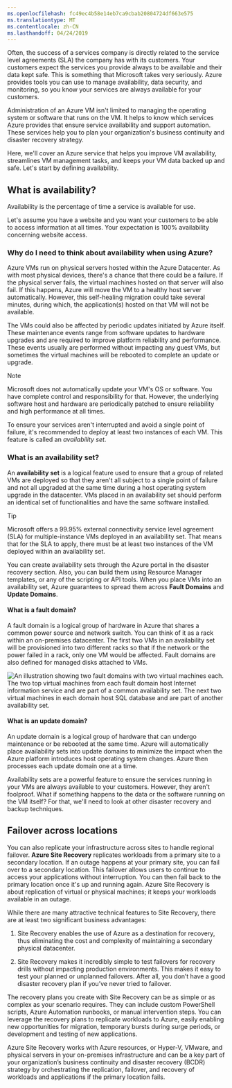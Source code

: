 ```yaml
---
ms.openlocfilehash: fc49ec4b58e14eb7ca9cbab20804724df663e575
ms.translationtype: MT
ms.contentlocale: zh-CN
ms.lasthandoff: 04/24/2019
---
```

Often, the success of a services company is directly related to the service level agreements (SLA) the company has with its customers. Your customers expect the services you provide always to be available and their data kept safe. This is something that Microsoft takes very seriously. Azure provides tools you can use to manage availability, data security, and monitoring, so you know your services are always available for your customers.

Administration of an Azure VM isn't limited to managing the operating system or software that runs on the VM. It helps to know which services Azure provides that ensure service availability and support automation. These services help you to plan your organization's business continuity and disaster recovery strategy.

Here, we'll cover an Azure service that helps you improve VM availability, streamlines VM management tasks, and keeps your VM data backed up and safe. Let's start by defining availability.

## <a name="what-is-availability"></a>What is availability?

Availability is the percentage of time a service is available for use.

Let's assume you have a website and you want your customers to be able to access information at all times. Your expectation is 100% availability concerning website access.

### <a name="why-do-i-need-to-think-about-availability-when-using-azure"></a>Why do I need to think about availability when using Azure?

Azure VMs run on physical servers hosted within the Azure Datacenter. As with most physical devices, there's a chance that there could be a failure. If the physical server fails, the virtual machines hosted on that server will also fail. If this happens, Azure will move the VM to a healthy host server automatically. However, this self-healing migration could take several minutes, during which, the application(s) hosted on that VM will not be available.

The VMs could also be affected by periodic updates initiated by Azure itself. These maintenance events range from software updates to hardware upgrades and are required to improve platform reliability and performance. These events usually are performed without impacting any guest VMs, but sometimes the virtual machines will be rebooted to complete an update or upgrade.

> [!NOTE]
> Microsoft does not automatically update your VM's OS or software. You have complete control and responsibility for that. However, the underlying software host and hardware are periodically patched to ensure reliability and high performance at all times.

To ensure your services aren't interrupted and avoid a single point of failure, it's recommended to deploy at least two instances of each VM. This feature is called an _availability set_.

### <a name="what-is-an-availability-set"></a>What is an availability set?

An **availability set** is a logical feature used to ensure that a group of related VMs are deployed so that they aren't all subject to a single point of failure and not all upgraded at the same time during a host operating system upgrade in the datacenter. VMs placed in an availability set should perform an identical set of functionalities and have the same software installed.

> [!TIP]
> Microsoft offers a 99.95% external connectivity service level agreement (SLA) for multiple-instance VMs deployed in an availability set. That means that for the SLA to apply, there must be at least two instances of the VM deployed within an availability set. 

You can create availability sets through the Azure portal in the disaster recovery section. Also, you can build them using Resource Manager templates, or any of the scripting or API tools. When you place VMs into an availability set, Azure guarantees to spread them across **Fault Domains** and **Update Domains**.

#### <a name="what-is-a-fault-domain"></a>What is a fault domain?

A fault domain is a logical group of hardware in Azure that shares a common power source and network switch. You can think of it as a rack within an on-premises datacenter. The first two VMs in an availability set will be provisioned into two different racks so that if the network or the power failed in a rack, only one VM would be affected. Fault domains are also defined for managed disks attached to VMs.

![An illustration showing two fault domains with two virtual machines each. The two top virtual machines from each fault domain host Internet information service and are part of a common availability set. The next two virtual machines in each domain host SQL database and are part of another availability set.](../media/5-fault-domains.png)

#### <a name="what-is-an-update-domain"></a>What is an update domain?

An update domain is a logical group of hardware that can undergo maintenance or be rebooted at the same time. Azure will automatically place availability sets into update domains to minimize the impact when the Azure platform introduces host operating system changes. Azure then processes each update domain one at a time.

Availability sets are a powerful feature to ensure the services running in your VMs are always available to your customers. However, they aren't foolproof. What if something happens to the data or the software running on the VM itself? For that, we'll need to look at other disaster recovery and backup techniques.

## <a name="failover-across-locations"></a>Failover across locations

You can also replicate your infrastructure across sites to handle regional failover. **Azure Site Recovery**  replicates workloads from a primary site to a secondary location. If an outage happens at your primary site, you can fail over to a secondary location. This failover allows users to continue to access your applications without interruption. You can then fail back to the primary location once it's up and running again. Azure Site Recovery is about replication of virtual or physical machines; it keeps your workloads available in an outage.

While there are many attractive technical features to Site Recovery, there are at least two significant business advantages:

1. Site Recovery enables the use of Azure as a destination for recovery, thus eliminating the cost and complexity of maintaining a secondary physical datacenter.

2. Site Recovery makes it incredibly simple to test failovers for recovery drills without impacting production environments. This makes it easy to test your planned or unplanned failovers. After all, you don’t have a good disaster recovery plan if you’ve never tried to failover.

The recovery plans you create with Site Recovery can be as simple or as complex as your scenario requires. They can include custom PowerShell scripts, Azure Automation runbooks, or manual intervention steps. You can leverage the recovery plans to replicate workloads to Azure, easily enabling new opportunities for migration, temporary bursts during surge periods, or development and testing of new applications.

Azure Site Recovery works with Azure resources, or Hyper-V, VMware, and physical servers in your on-premises infrastructure and can be a key part of your organization’s business continuity and disaster recovery (BCDR) strategy by orchestrating the replication, failover, and recovery of workloads and applications if the primary location fails.
